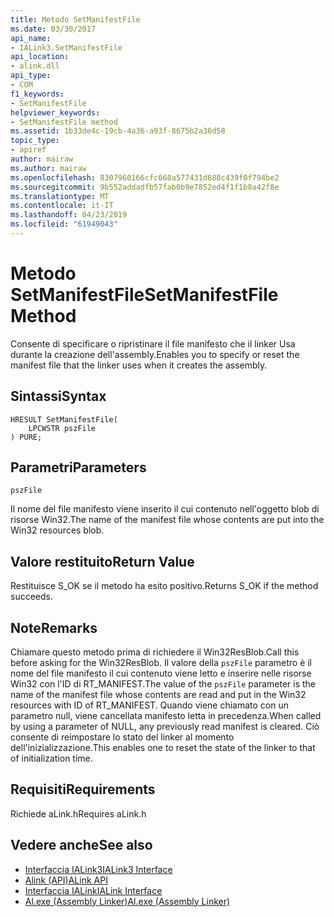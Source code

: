 ```yaml
---
title: Metodo SetManifestFile
ms.date: 03/30/2017
api_name:
- IALink3.SetManifestFile
api_location:
- alink.dll
api_type:
- COM
f1_keywords:
- SetManifestFile
helpviewer_keywords:
- SetManifestFile method
ms.assetid: 1b33de4c-19cb-4a36-a93f-8675b2a36d58
topic_type:
- apiref
author: mairaw
ms.author: mairaw
ms.openlocfilehash: 8307960166cfc668a577431d688c439f0f794be2
ms.sourcegitcommit: 9b552addadfb57fab0b9e7852ed4f1f1b8a42f8e
ms.translationtype: MT
ms.contentlocale: it-IT
ms.lasthandoff: 04/23/2019
ms.locfileid: "61949043"
---
```

# <a name="setmanifestfile-method"></a><span data-ttu-id="367d7-102">Metodo SetManifestFile</span><span class="sxs-lookup"><span data-stu-id="367d7-102">SetManifestFile Method</span></span>
<span data-ttu-id="367d7-103">Consente di specificare o ripristinare il file manifesto che il linker Usa durante la creazione dell'assembly.</span><span class="sxs-lookup"><span data-stu-id="367d7-103">Enables you to specify or reset the manifest file that the linker uses when it creates the assembly.</span></span>  
  
## <a name="syntax"></a><span data-ttu-id="367d7-104">Sintassi</span><span class="sxs-lookup"><span data-stu-id="367d7-104">Syntax</span></span>  
  
```  
HRESULT SetManifestFile(  
    LPCWSTR pszFile  
) PURE;  
```  
  
## <a name="parameters"></a><span data-ttu-id="367d7-105">Parametri</span><span class="sxs-lookup"><span data-stu-id="367d7-105">Parameters</span></span>  
 `pszFile`  
  
 <span data-ttu-id="367d7-106">Il nome del file manifesto viene inserito il cui contenuto nell'oggetto blob di risorse Win32.</span><span class="sxs-lookup"><span data-stu-id="367d7-106">The name of the manifest file whose contents are put into the Win32 resources blob.</span></span>  
  
## <a name="return-value"></a><span data-ttu-id="367d7-107">Valore restituito</span><span class="sxs-lookup"><span data-stu-id="367d7-107">Return Value</span></span>  
 <span data-ttu-id="367d7-108">Restituisce S_OK se il metodo ha esito positivo.</span><span class="sxs-lookup"><span data-stu-id="367d7-108">Returns S_OK if the method succeeds.</span></span>  
  
## <a name="remarks"></a><span data-ttu-id="367d7-109">Note</span><span class="sxs-lookup"><span data-stu-id="367d7-109">Remarks</span></span>  
 <span data-ttu-id="367d7-110">Chiamare questo metodo prima di richiedere il Win32ResBlob.</span><span class="sxs-lookup"><span data-stu-id="367d7-110">Call this before asking for the Win32ResBlob.</span></span> <span data-ttu-id="367d7-111">Il valore della `pszFile` parametro è il nome del file manifesto il cui contenuto viene letto e inserire nelle risorse Win32 con l'ID di RT_MANIFEST.</span><span class="sxs-lookup"><span data-stu-id="367d7-111">The value of the `pszFile` parameter is the name of the manifest file whose contents are read and put in the Win32 resources with ID of RT_MANIFEST.</span></span> <span data-ttu-id="367d7-112">Quando viene chiamato con un parametro null, viene cancellata manifesto letta in precedenza.</span><span class="sxs-lookup"><span data-stu-id="367d7-112">When called by using a parameter of NULL, any previously read manifest is cleared.</span></span> <span data-ttu-id="367d7-113">Ciò consente di reimpostare lo stato del linker al momento dell'inizializzazione.</span><span class="sxs-lookup"><span data-stu-id="367d7-113">This enables one to reset the state of the linker to that of initialization time.</span></span>  
  
## <a name="requirements"></a><span data-ttu-id="367d7-114">Requisiti</span><span class="sxs-lookup"><span data-stu-id="367d7-114">Requirements</span></span>  
 <span data-ttu-id="367d7-115">Richiede aLink.h</span><span class="sxs-lookup"><span data-stu-id="367d7-115">Requires aLink.h</span></span>  
  
## <a name="see-also"></a><span data-ttu-id="367d7-116">Vedere anche</span><span class="sxs-lookup"><span data-stu-id="367d7-116">See also</span></span>

- [<span data-ttu-id="367d7-117">Interfaccia IALink3</span><span class="sxs-lookup"><span data-stu-id="367d7-117">IALink3 Interface</span></span>](../../../../docs/framework/unmanaged-api/alink/ialink3-interface.md)
- [<span data-ttu-id="367d7-118">Alink (API)</span><span class="sxs-lookup"><span data-stu-id="367d7-118">ALink API</span></span>](../../../../docs/framework/unmanaged-api/alink/index.md)
- [<span data-ttu-id="367d7-119">Interfaccia IALink</span><span class="sxs-lookup"><span data-stu-id="367d7-119">IALink Interface</span></span>](../../../../docs/framework/unmanaged-api/alink/ialink-interface.md)
- [<span data-ttu-id="367d7-120">Al.exe (Assembly Linker)</span><span class="sxs-lookup"><span data-stu-id="367d7-120">Al.exe (Assembly Linker)</span></span>](../../../../docs/framework/tools/al-exe-assembly-linker.md)
